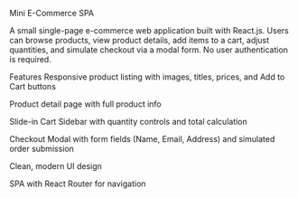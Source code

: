 Mini E-Commerce SPA

A small single-page e-commerce web application built with React.js.
Users can browse products, view product details, add items to a cart, adjust quantities, and simulate checkout via a modal form. No user authentication is required.

Features
Responsive product listing with images, titles, prices, and Add to Cart buttons

Product detail page with full product info

Slide-in Cart Sidebar with quantity controls and total calculation

Checkout Modal with form fields (Name, Email, Address) and simulated order submission

Clean, modern UI design

SPA with React Router for navigation
